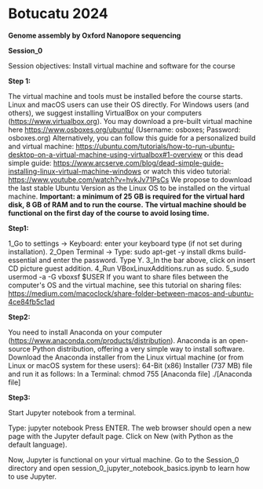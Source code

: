 # Botucatu 2024

**Genome assembly by Oxford Nanopore sequencing**

**Session_0**

Session objectives: Install virtual machine and software for the course


**Step 1:**

The virtual machine and tools must be installed before the course starts. Linux and macOS users can use their OS directly.
For Windows users (and others), we suggest installing VirtualBox on your computers (https://www.virtualbox.org).
You may download a pre-built virtual machine here https://www.osboxes.org/ubuntu/ (Username: osboxes; Password: osboxes.org) 
Alternatively, you can follow this guide for a personalized build and virtual machine: https://ubuntu.com/tutorials/how-to-run-ubuntu-desktop-on-a-virtual-machine-using-virtualbox#1-overview or this dead simple guide: https://www.arcserve.com/blog/dead-simple-guide-installing-linux-virtual-machine-windows or watch this video tutorial: https://www.youtube.com/watch?v=hvkJv71PsCs
We propose to download the last stable Ubuntu Version as the Linux OS to be installed on the virtual machine.
**Important: a minimum of 25 GB is required for the virtual hard disk, 8 GB of RAM and to run the course.** 
**The virtual machine should be functional on the first day of the course to avoid losing time.** 

**Step1:**

1_Go to settings -> Keyboard: enter your keyboard type (if not set during installation).
2_Open Terminal -> Type: sudo apt-get -y install dkms build-essential and enter the password. Type Y.
3_In the bar above, click on insert CD picture guest addition.
4_Run VBoxLinuxAdditions.run as sudo.
5_sudo usermod -a -G vboxsf $USER
If you want to share files between the computer's OS and the virtual machine, see this tutorial on sharing files: https://medium.com/macoclock/share-folder-between-macos-and-ubuntu-4ce84fb5c1ad

**Step2:**

You need to install Anaconda on your computer (https://www.anaconda.com/products/distribution). Anaconda is an open-source Python distribution, offering a very simple way to install software.
Download the Anaconda installer from the Linux virtual machine (or from Linux or macOS system for these users): 64-Bit (x86) Installer (737 MB) file and run it as follows:
In a Terminal: chmod 755 [Anaconda file]
./[Anaconda file]


**Step3:**

Start Jupyter notebook from a terminal.

Type: jupyter notebook
Press ENTER.
The web browser should open a new page with the Jupyter default page.
Click on New (with Python as the default language).

Now, Jupyter is functional on your virtual machine.
Go to the Session_0 directory and open session_0_jupyter_notebook_basics.ipynb to learn how to use Jupyter.



